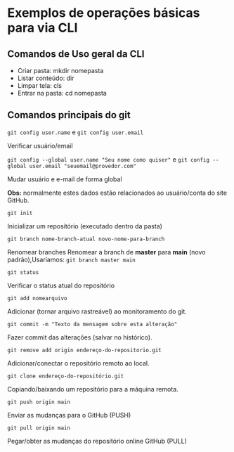 # Exemplos de operações básicas para via CLI

## Comandos de Uso geral da CLI

- Criar pasta: mkdir nomepasta
- Listar conteúdo: dir
- Limpar tela: cls
- Entrar na pasta: cd nomepasta

## Comandos principais do git
`git config user.name` e `git config user.email`

Verificar usuário/email


`git config --global user.name "Seu nome como quiser"` e `git config --global user.email "seuemail@provedor.com"`

Mudar usuário e e-mail de forma global

**Obs:** normalmente estes dados estão relacionados ao usuário/conta do site GitHub.

`git init`

Inicializar um repositório (executado dentro da pasta)

`git branch nome-branch-atual novo-nome-para-branch`

Renomear branches
Renomear a branch de **master** para **main** (novo padrão),Usaríamos: `git branch master main`



`git status`

Verificar o status atual do repositório

`git add nomearquivo`

Adicionar (tornar arquivo rastreável) ao monitoramento do git.

`git commit -m "Texto da mensagem sobre esta alteração"`

Fazer commit das alterações (salvar no histórico).

`git remove add origin endereço-do-repositorio.git`

Adicionar/conectar o repositório remoto ao local.

`git clone endereço-do-repositório.git`

Copiando/baixando um repositório para a máquina remota.

`git push origin main`

Enviar as mudanças para o GitHub (PUSH)

`git pull origin main`

Pegar/obter as mudanças do repositório online GitHub (PULL)